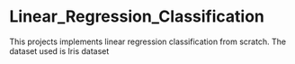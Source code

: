 # Linear_Regression_Classification
This projects implements linear regression classification from scratch. The dataset used is Iris dataset
